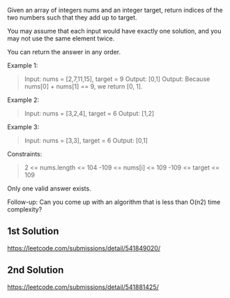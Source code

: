 Given an array of integers nums and an integer target, 
return indices of the two numbers such that they add up to target.

You may assume that each input would have exactly one solution, 
and you may not use the same element twice.

You can return the answer in any order.



Example 1:

> Input: nums = [2,7,11,15], target = 9
Output: [0,1]
Output: Because nums[0] + nums[1] == 9, we return [0, 1].

Example 2:

>Input: nums = [3,2,4], target = 6
Output: [1,2]

Example 3:

>Input: nums = [3,3], target = 6
Output: [0,1]


Constraints:

>2 <= nums.length <= 104
-109 <= nums[i] <= 109
-109 <= target <= 109

Only one valid answer exists.


Follow-up: Can you come up with an algorithm that is less than O(n2) time complexity?

## 1st Solution 

https://leetcode.com/submissions/detail/541849020/

## 2nd Solution

https://leetcode.com/submissions/detail/541881425/